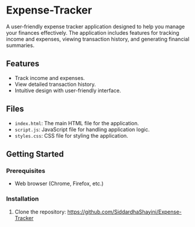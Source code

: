 # Expense-Tracker

A user-friendly expense tracker application designed to help you manage your finances effectively. The application includes features for tracking income and expenses, viewing transaction history, and generating financial summaries.

## Features

- Track income and expenses.
- View detailed transaction history.
- Intuitive design with user-friendly interface.

## Files

- `index.html`: The main HTML file for the application.
- `script.js`: JavaScript file for handling application logic.
- `styles.css`: CSS file for styling the application.

## Getting Started

### Prerequisites

- Web browser (Chrome, Firefox, etc.)

### Installation

1. Clone the repository:
   https://github.com/SiddardhaShayini/Expense-Tracker
